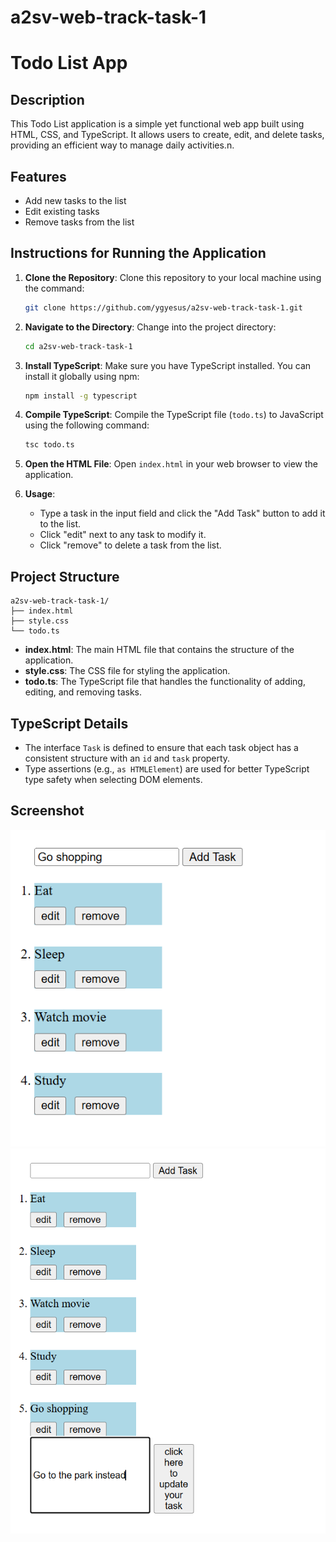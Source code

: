 # a2sv-web-track-task-1

# Todo List App

## Description

This Todo List application is a simple yet functional web app built using HTML, CSS, and TypeScript. It allows users to create, edit, and delete tasks, providing an efficient way to manage daily activities.n.

## Features

- Add new tasks to the list
- Edit existing tasks
- Remove tasks from the list

## Instructions for Running the Application

1. **Clone the Repository**: Clone this repository to your local machine using the command:
   ```bash
   git clone https://github.com/ygyesus/a2sv-web-track-task-1.git
   ```

2. **Navigate to the Directory**: Change into the project directory:
   ```bash
   cd a2sv-web-track-task-1
   ```

3. **Install TypeScript**: Make sure you have TypeScript installed. You can install it globally using npm:
   ```bash
   npm install -g typescript
   ```

4. **Compile TypeScript**: Compile the TypeScript file (`todo.ts`) to JavaScript using the following command:
   ```bash
   tsc todo.ts
   ```

5. **Open the HTML File**: Open `index.html` in your web browser to view the application.

6. **Usage**:
   - Type a task in the input field and click the "Add Task" button to add it to the list.
   - Click "edit" next to any task to modify it.
   - Click "remove" to delete a task from the list.

## Project Structure

```
a2sv-web-track-task-1/
├── index.html
├── style.css
└── todo.ts

```

- **index.html**: The main HTML file that contains the structure of the application.
- **style.css**: The CSS file for styling the application.
- **todo.ts**: The TypeScript file that handles the functionality of adding, editing, and removing tasks.

## TypeScript Details

- The interface `Task` is defined to ensure that each task object has a consistent structure with an `id` and `task` property.
- Type assertions (e.g., `as HTMLElement`) are used for better TypeScript type safety when selecting DOM elements.

## Screenshot

![Add New Task Screenshot](screenshot/add-new-task.png)
![Edit Existing Task Screenshot](screenshot/edit-task.png)


